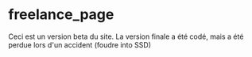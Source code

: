# freelance_page
Ceci est un version beta du site.
La version finale a été codé, mais a été perdue lors d'un accident (foudre into SSD)
